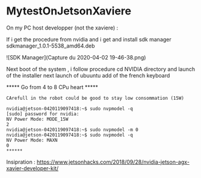 



# MytestOnJetsonXaviere

On my PC host developper (not the xaviere) :

If i get the procedure   from nvidia  and i get and  install sdk manager
 sdkmanager_1.0.1-5538_amd64.deb

![SDK Manager](Capture du 2020-04-02 19-46-38.png)


Next boot of the system , i follow procedure 
cd NVIDIA directory and launch of the installer
next launch of ubuuntu 
add of the french keyboard

***** Go from 4 to 8 CPu heart *****
``` console
CArefull in the robot could be good to stay low consommation (15W)

nvidia@jetson-0420119097418:~$ sudo nvpmodel -q
[sudo] password for nvidia: 
NV Power Mode: MODE_15W
2
nvidia@jetson-0420119097418:~$ sudo nvpmodel -m 0
nvidia@jetson-0420119097418:~$ sudo nvpmodel -q
NV Power Mode: MAXN
0
******
```

Insipration :
https://www.jetsonhacks.com/2018/09/28/nvidia-jetson-agx-xavier-developer-kit/



